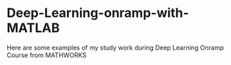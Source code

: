 # Deep-Learning-onramp-with-MATLAB
Here are some examples of my study work during Deep Learning Onramp Course from MATHWORKS
